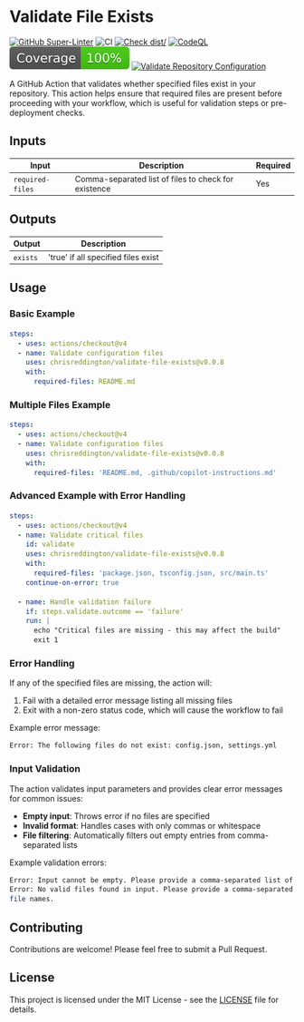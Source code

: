 # Validate File Exists

[![GitHub Super-Linter](https://github.com/chrisreddington/validate-file-exists/actions/workflows/linter.yml/badge.svg)](https://github.com/chrisreddington/validate-file-exists)
![CI](https://github.com/chrisreddington/validate-file-exists/actions/workflows/ci.yml/badge.svg)
[![Check dist/](https://github.com/chrisreddington/validate-file-exists/actions/workflows/check-dist.yml/badge.svg)](https://github.com/chrisreddington/validate-file-exists/actions/workflows/check-dist.yml)
[![CodeQL](https://github.com/chrisreddington/validate-file-exists/actions/workflows/codeql-analysis.yml/badge.svg)](https://github.com/chrisreddington/validate-file-exists/actions/workflows/codeql-analysis.yml)
[![Coverage](./badges/coverage.svg)](./badges/coverage.svg)
[![Validate Repository Configuration](https://github.com/chrisreddington/validate-file-exists/actions/workflows/baseline.yml/badge.svg)](https://github.com/chrisreddington/validate-file-exists/actions/workflows/baseline.yml)

A GitHub Action that validates whether specified files exist in your repository.
This action helps ensure that required files are present before proceeding with
your workflow, which is useful for validation steps or pre-deployment checks.

## Inputs

| Input            | Description                                          | Required |
| ---------------- | ---------------------------------------------------- | -------- |
| `required-files` | Comma-separated list of files to check for existence | Yes      |

## Outputs

| Output   | Description                         |
| -------- | ----------------------------------- |
| `exists` | 'true' if all specified files exist |

## Usage

### Basic Example

```yaml
steps:
  - uses: actions/checkout@v4
  - name: Validate configuration files
    uses: chrisreddington/validate-file-exists@v0.0.8
    with:
      required-files: README.md
```

### Multiple Files Example

```yaml
steps:
  - uses: actions/checkout@v4
  - name: Validate configuration files
    uses: chrisreddington/validate-file-exists@v0.0.8
    with:
      required-files: 'README.md, .github/copilot-instructions.md'
```

### Advanced Example with Error Handling

```yaml
steps:
  - uses: actions/checkout@v4
  - name: Validate critical files
    id: validate
    uses: chrisreddington/validate-file-exists@v0.0.8
    with:
      required-files: 'package.json, tsconfig.json, src/main.ts'
    continue-on-error: true

  - name: Handle validation failure
    if: steps.validate.outcome == 'failure'
    run: |
      echo "Critical files are missing - this may affect the build"
      exit 1
```

### Error Handling

If any of the specified files are missing, the action will:

1. Fail with a detailed error message listing all missing files
1. Exit with a non-zero status code, which will cause the workflow to fail

Example error message:

```bash
Error: The following files do not exist: config.json, settings.yml
```

### Input Validation

The action validates input parameters and provides clear error messages for
common issues:

- **Empty input**: Throws error if no files are specified
- **Invalid format**: Handles cases with only commas or whitespace
- **File filtering**: Automatically filters out empty entries from
  comma-separated lists

Example validation errors:

```bash
Error: Input cannot be empty. Please provide a comma-separated list of files to validate.
Error: No valid files found in input. Please provide a comma-separated list of
file names.
```

## Contributing

Contributions are welcome! Please feel free to submit a Pull Request.

## License

This project is licensed under the MIT License - see the [LICENSE](LICENSE) file
for details.
